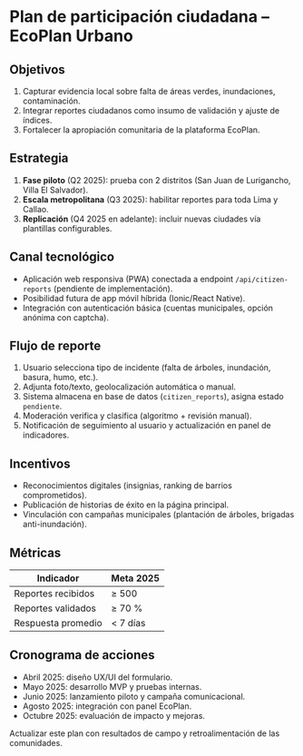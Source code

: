 # Plan de participación ciudadana – EcoPlan Urbano

## Objetivos

1. Capturar evidencia local sobre falta de áreas verdes, inundaciones, contaminación.
2. Integrar reportes ciudadanos como insumo de validación y ajuste de índices.
3. Fortalecer la apropiación comunitaria de la plataforma EcoPlan.

## Estrategia

1. **Fase piloto** (Q2 2025): prueba con 2 distritos (San Juan de Lurigancho, Villa El Salvador).
2. **Escala metropolitana** (Q3 2025): habilitar reportes para toda Lima y Callao.
3. **Replicación** (Q4 2025 en adelante): incluir nuevas ciudades vía plantillas configurables.

## Canal tecnológico

- Aplicación web responsiva (PWA) conectada a endpoint `/api/citizen-reports` (pendiente de implementación).
- Posibilidad futura de app móvil híbrida (Ionic/React Native).
- Integración con autenticación básica (cuentas municipales, opción anónima con captcha).

## Flujo de reporte

1. Usuario selecciona tipo de incidente (falta de árboles, inundación, basura, humo, etc.).
2. Adjunta foto/texto, geolocalización automática o manual.
3. Sistema almacena en base de datos (`citizen_reports`), asigna estado `pendiente`.
4. Moderación verifica y clasifica (algoritmo + revisión manual).
5. Notificación de seguimiento al usuario y actualización en panel de indicadores.

## Incentivos

- Reconocimientos digitales (insignias, ranking de barrios comprometidos).
- Publicación de historias de éxito en la página principal.
- Vinculación con campañas municipales (plantación de árboles, brigadas anti-inundación).

## Métricas

| Indicador | Meta 2025 |
| --- | --- |
| Reportes recibidos | ≥ 500 |
| Reportes validados | ≥ 70 % |
| Respuesta promedio | < 7 días |

## Cronograma de acciones

- Abril 2025: diseño UX/UI del formulario.
- Mayo 2025: desarrollo MVP y pruebas internas.
- Junio 2025: lanzamiento piloto y campaña comunicacional.
- Agosto 2025: integración con panel EcoPlan.
- Octubre 2025: evaluación de impacto y mejoras.

Actualizar este plan con resultados de campo y retroalimentación de las comunidades.
